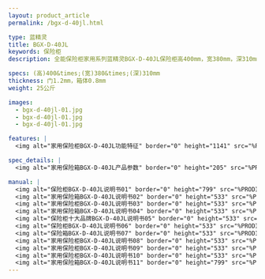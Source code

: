 ```yaml
---
layout: product_article
permalink: /bgx-d-40jl.html

type: 蓝精灵
title: BGX-D-40JL
keywords: 保险柜
description: 全能保险柜家用系列蓝精灵BGX-D-40JL保险柜高400mm，宽380mm，深310mm，净重25公斤，全钢结构，多门栓设计，坚固防撬。

specs: (高)400&times;(宽)380&times;(深)310mm
thickness: 门1.2mm，箱体0.8mm
weight: 25公斤

images:
  - bgx-d-40jl-01.jpg
  - bgx-d-40jl-01.jpg
  - bgx-d-40jl-01.jpg

features: |
  <img alt="家用保险柜BGX-D-40JL功能特征" border="0" height="1141" src="%PRODIMGS%/bgx-gn.jpg" width="538" />

spec_details: |
  <img alt="家用保险箱BGX-D-40JL产品参数" border="0" height="205" src="%PRODIMGS%/bgx-cpcs.jpg" width="538" />

manual: |
  <img alt="保险柜BGX-D-40JL说明书01" border="0" height="799" src="%PRODIMGS%/bgx-sm01.jpg" width="528" />  
  <img alt="家用保险箱BGX-D-40JL说明书02" border="0" height="533" src="%PRODIMGS%/bgx-sm02.jpg" width="363" />  
  <img alt="家用保险柜BGX-D-40JL说明书03" border="0" height="533" src="%PRODIMGS%/bgx-sm03.jpg" width="363" />  
  <img alt="家用保险箱BGX-D-40JL说明书04" border="0" height="533" src="%PRODIMGS%/bgx-sm04.jpg" width="363" />  
  <img alt="保险柜十大品牌BGX-D-40JL说明书05" border="0" height="533" src="%PRODIMGS%/bgx-sm05.jpg" width="363" />  
  <img alt="保险柜BGX-D-40JL说明书06" border="0" height="533" src="%PRODIMGS%/bgx-sm06.jpg" width="363" />  
  <img alt="保险箱BGX-D-40JL说明书07" border="0" height="533" src="%PRODIMGS%/bgx-sm07.jpg" width="363" />  
  <img alt="家用保险柜BGX-D-40JL说明书08" border="0" height="533" src="%PRODIMGS%/bgx-sm08.jpg" width="363" />  
  <img alt="家用保险柜BGX-D-40JL说明书09" border="0" height="533" src="%PRODIMGS%/bgx-sm09.jpg" width="363" />  
  <img alt="家用保险柜BGX-D-40JL说明书10" border="0" height="533" src="%PRODIMGS%/bgx-sm10.jpg" width="363" />  
  <img alt="家用保险箱BGX-D-40JL说明书11" border="0" height="799" src="%PRODIMGS%/bgx-sm11.jpg" width="528" />
---
```


